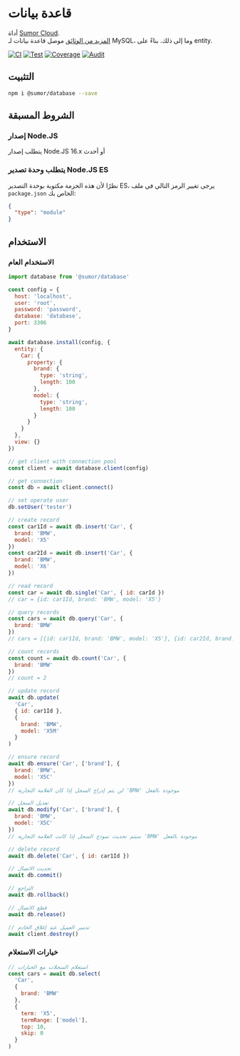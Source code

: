 # قاعدة بيانات

أداة [Sumor Cloud](https://sumor.cloud).  
[المزيد من الوثائق](https://sumor.cloud/database)
موصل قاعدة بيانات لـ MySQL، وما إلى ذلك. بناءً على entity.

[![CI](https://github.com/sumor-cloud/database/actions/workflows/ci.yml/badge.svg)](https://github.com/sumor-cloud/database/actions/workflows/ci.yml)
[![Test](https://github.com/sumor-cloud/database/actions/workflows/ut.yml/badge.svg)](https://github.com/sumor-cloud/database/actions/workflows/ut.yml)
[![Coverage](https://github.com/sumor-cloud/database/actions/workflows/coverage.yml/badge.svg)](https://github.com/sumor-cloud/database/actions/workflows/coverage.yml)
[![Audit](https://github.com/sumor-cloud/database/actions/workflows/audit.yml/badge.svg)](https://github.com/sumor-cloud/database/actions/workflows/audit.yml)

## التثبيت

```bash
npm i @sumor/database --save
```

## الشروط المسبقة

### إصدار Node.JS

يتطلب إصدار Node.JS 16.x أو أحدث

### يتطلب وحدة تصدير Node.JS ES

نظرًا لأن هذه الحزمة مكتوبة بوحدة التصدير ES،
يرجى تغيير الرمز التالي في ملف `package.json` الخاص بك:

```json
{
  "type": "module"
}
```

## الاستخدام

### الاستخدام العام

```js
import database from '@sumor/database'

const config = {
  host: 'localhost',
  user: 'root',
  password: 'password',
  database: 'database',
  port: 3306
}

await database.install(config, {
  entity: {
    Car: {
      property: {
        brand: {
          type: 'string',
          length: 100
        },
        model: {
          type: 'string',
          length: 100
        }
      }
    }
  },
  view: {}
})

// get client with connection pool
const client = await database.client(config)

// get connection
const db = await client.connect()

// set operate user
db.setUser('tester')

// create record
const car1Id = await db.insert('Car', {
  brand: 'BMW',
  model: 'X5'
})
const car2Id = await db.insert('Car', {
  brand: 'BMW',
  model: 'X6'
})

// read record
const car = await db.single('Car', { id: carId })
// car = {id: car1Id, brand: 'BMW', model: 'X5'}

// query records
const cars = await db.query('Car', {
  brand: 'BMW'
})
// cars = [{id: car1Id, brand: 'BMW', model: 'X5'}, {id: car2Id, brand: 'BMW', model: 'X6'}]

// count records
const count = await db.count('Car', {
  brand: 'BMW'
})
// count = 2

// update record
await db.update(
  'Car',
  { id: car1Id },
  {
    brand: 'BMW',
    model: 'X5M'
  }
)

// ensure record
await db.ensure('Car', ['brand'], {
  brand: 'BMW',
  model: 'X5C'
})
// لن يتم إدراج السجل إذا كان العلامة التجارية 'BMW' موجودة بالفعل

// تعديل السجل
await db.modify('Car', ['brand'], {
  brand: 'BMW',
  model: 'X5C'
})
// سيتم تحديث نموذج السجل إذا كانت العلامة التجارية 'BMW' موجودة بالفعل

// delete record
await db.delete('Car', { id: car1Id })

// تحديث الاتصال
await db.commit()

// التراجع
await db.rollback()

// قطع الاتصال
await db.release()

// تدمير العميل عند إغلاق الخادم
await client.destroy()
```

### خيارات الاستعلام

```js
// استعلام السجلات مع الخيارات
const cars = await db.select(
  'Car',
  {
    brand: 'BMW'
  },
  {
    term: 'X5',
    termRange: ['model'],
    top: 10,
    skip: 0
  }
)
```